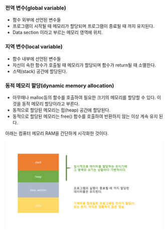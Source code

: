 ### 전역 변수(global variable)
* 함수 외부에 선언된 변수들
* 프로그램이 시작될 때 메모리가 할당되며 프로그램이 종료될 때 까지 유지된다.
* Data section 이라고 부르는 메모리 영역에 위치.

### 지역 변수(local variable)
* 함수 내부에 선언된 변수들
* 자신이 속한 함수가 호출될 때 메모리가 할당되며 함수가 return될 때 소멸한다.
* 스택(stack) 공간에 할당된다.

### 동적 메모리 할당(dynamic memory allocation)
* 아무때나 malloc등의 함수를 호출하여 필요한 크기의 메모리를 할당할 수 있다. 이것을 동적 메모리 할당이라고 부른다.
* 동적으로 할당된 메모리는 힙(heap) 공간에 할당된다.
* 동적으로 할당된 메모리는 free() 함수를 호출하여 반환하지 않는 이상 계속 유지 된다.

아래는 컴퓨터 메모리 RAM을 간단하게 시각화한 것이다.

<img src="https://github.com/TaekGeunLee/study_CS/blob/master/readmeImg/S1_6-1.png" alt="S1_6-1" />